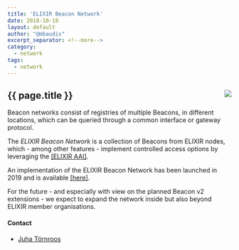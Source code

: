 ```yaml
---
title: 'ELIXIR Beacon Network'
date: 2018-10-18
layout: default
author: "@mbaudis"
excerpt_separator: <!--more-->
category:
  - network
tags:
  - network
---
```


<div>
<img align="right" style="float: right; clear: none;" src="/assets/img/logo_beacon-network.png" />
<h2 style="display: block;">{{ page.title }}</h2>

Beacon networks consist of registries of multiple Beacons, in different locations, which can be queried through a common interface or gateway protocol.

<!--more-->

The _ELIXIR Beacon Network_ is a collection of Beacons from ELIXIR nodes, which - among other features - implement controlled access options by leveraging the <a href="https://www.elixir-europe.org/services/compute/aai">[ELIXIR AAI]</a>.

An implementation of the ELIXIR Beacon Network has been launched in 2019 and is available <a href="https://beacon-network.elixir-europe.org" target="_blank">[here]</a>.

For the future - and especially with view on the planned Beacon v2 extensions - we expect to expand the network inside but also beyond ELIXIR member organisations.

</div>

#### Contact

* [Juha Törnroos](https://beacon-project.io/people/Juha-Törnroos/)

